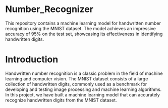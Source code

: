 # Number_Recognizer
This repository contains a machine learning model for handwritten number recognition using the MNIST dataset. The model achieves an impressive accuracy of 95% on the test set, showcasing its effectiveness in identifying handwritten digits.

# Introduction
Handwritten number recognition is a classic problem in the field of machine learning and computer vision. The MNIST dataset consists of a large collection of handwritten digits, commonly used as a benchmark for developing and testing image processing and machine learning algorithms. In this project, we have built a machine learning model that can accurately recognize handwritten digits from the MNIST dataset.





